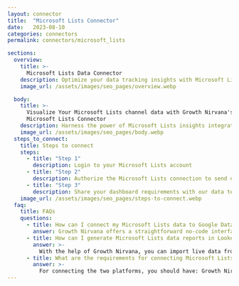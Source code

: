 ```yaml
---
layout: connector
title:  "Microsoft Lists Connector"
date:   2023-08-10
categories: connectors
permalink: connectors/microsoft_lists

sections:
  overview:
    title: >-
      Microsoft Lists Data Connector
    description: Optimize your data tracking insights with Microsoft Lists integration. Seamlessly merge list data from Microsoft Lists with Looker Studio's analytical capabilities, unlocking insights that drive data management strategies, collaboration initiatives, and operational excellence.
    image_url: /assets/images/seo_pages/overview.webp

  body:
    title: >-
      Visualize Your Microsoft Lists channel data with Growth Nirvana's
      Microsoft Lists Connector
    description: Harness the power of Microsoft Lists insights integrated into Looker Studio for strategic data tracking decisions.
    image_url: /assets/images/seo_pages/body.webp
  steps_to_connect:
    title: Steps to connect
    steps:
      - title: "Step 1"
        description: Login to your Microsoft Lists account
      - title: "Step 2"
        description: Authorize the Microsoft Lists connection to send data to Growth Nirvana
      - title: "Step 3"
        description: Share your dashboard requirements with our data team. We will build the report for you.
    image_url: /assets/images/seo_pages/steps-to-connect.webp
  faq:
    title: FAQs
    questions:
      - title: How can I connect my Microsoft Lists data to Google Data Studio/Looker Studio?
        answer: Growth Nirvana offers a straightforward no-code interface to connect to Microsoft Lists data sources.
      - title: How can I generate Microsoft Lists data reports in Looker Studio?
        answer: >-
          With the help of Growth Nirvana, you can import live data from Microsoft Lists into Looker Studio. These data can be viewed in charts, tables, and dashboards to generate branded reports that can be shared instantly.
      - title: What are the requirements for connecting Microsoft Lists and Looker Studio?
        answer: >-
          For connecting the two platforms, you should have: Growth Nirvana Account and Microsoft Lists Ads Account
---
```

